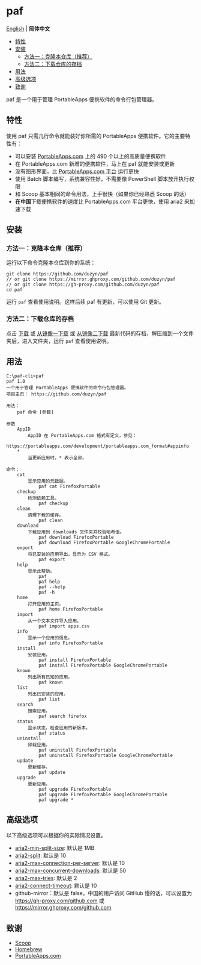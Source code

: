 # paf  <!-- omit from toc -->

[English](./README.md) | **简体中文**

- [特性](#特性)
- [安装](#安装)
  - [方法一：克隆本仓库（推荐）](#方法一克隆本仓库推荐)
  - [方法二：下载仓库的存档](#方法二下载仓库的存档)
- [用法](#用法)
- [高级选项](#高级选项)
- [致谢](#致谢)

paf 是一个用于管理 PortableApps 便携软件的命令行包管理器。

## 特性

使用 paf 只需几行命令就能装好你所需的 PortableApps 便携软件。它的主要特性有：

- 可以安装 [PortableApps.com](https://portableapps.com/apps) 上的 490 个以上的高质量便携软件
- 在 PortableApps.com 新增的便携软件，马上在 paf 就能安装或更新
- 没有图形界面，比 [PortableApps.com 平台](https://portableapps.com/platform/features) 运行更快
- 使用 Batch 脚本编写，系统兼容性好，不需要像 PowerShell 脚本放开执行权限
- 和 Scoop 基本相同的命令用法，上手很快（如果你已经熟悉 Scoop 的话）
- **在中国**下载便携软件的速度比 PortableApps.com 平台更快，使用 aria2 来加速下载

## 安装

### 方法一：克隆本仓库（推荐）

运行以下命令克隆本仓库到你的系统：

    git clone https://github.com/duzyn/paf
    // or git clone https://mirror.ghproxy.com/github.com/duzyn/paf
    // or git clone https://gh-proxy.com/github.com/duzyn/paf
    cd paf

运行 `paf` 查看使用说明。这样后续 paf 有更新，可以使用 Git 更新。

### 方法二：下载仓库的存档

点击 [下载](https://github.com/duzyn/paf/archive/refs/heads/main.zip) 或 [从镜像一下载](https://mirror.ghproxy.com/github.com/duzyn/paf/archive/refs/heads/main.zip) 或 [从镜像二下载](https://gh-proxy.com/github.com/duzyn/paf/archive/refs/heads/main.zip) 最新代码的存档，解压缩到一个文件夹后，进入文件夹，运行 `paf` 查看使用说明。


## 用法

```
C:\paf-cli>paf
paf 1.0
一个用于管理 PortableApps 便携软件的命令行包管理器。
项目主页： https://github.com/duzyn/paf

用法：
    paf 命令 [参数]

参数
    AppID
        AppID 在 PortableApps.com 格式有定义，参见：
        https://portableapps.com/development/portableapps.com_format#appinfo
    *
        当更新应用时，* 表示全部。

命令：
    cat
        显示应用的元数据。
            paf cat FirefoxPortable
    checkup
        检测依赖工具。
            paf checkup
    clean
        清理下载的缓存。
            paf clean
    download
        下载应用到 downloads 文件夹并校验哈希值。
            paf download FirefoxPortable
            paf download FirefoxPortable GoogleChromePortable
    export
        将已安装的应用导出，显示为 CSV 格式。
            paf export
    help
        显示此帮助。
            paf
            paf help
            paf --help
            paf -h
    home
        打开应用的主页。
            paf home FirefoxPortable
    import
        从一个文本文件导入应用。
            paf import apps.csv
    info
        显示一个应用的信息。
            paf info FirefoxPortable
    install
        安装应用。
            paf install FirefoxPortable
            paf install FirefoxPortable GoogleChromePortable
    known
        列出所有已知的应用。
            paf known
    list
        列出已安装的应用。
            paf list
    search
        搜索应用。
            paf search firefox
    status
        显示状态，检查应用的新版本。
            paf status
    uninstall
        卸载应用。
            paf uninstall FirefoxPortable
            paf uninstall FirefoxPortable GoogleChromePortable
    update
        更新缓存。
            paf update
    upgrade
        更新应用。
            paf upgrade FirefoxPortable
            paf upgrade FirefoxPortable GoogleChromePortable
            paf upgrade *
```

## 高级选项

以下高级选项可以根据你的实际情况设置。

- [aria2-min-split-size](https://aria2.github.io/manual/en/html/aria2c.html#cmdoption-k): 默认是 1MB
- [aria2-split](https://aria2.github.io/manual/en/html/aria2c.html#cmdoption-s): 默认是 10
- [aria2-max-connection-per-server](https://aria2.github.io/manual/en/html/aria2c.html#cmdoption-x): 默认是 10
- [aria2-max-concurrent-downloads](https://aria2.github.io/manual/en/html/aria2c.html#cmdoption-j): 默认是 50
- [aria2-max-tries](https://aria2.github.io/manual/en/html/aria2c.html#cmdoption-m): 默认是 2
- [aria2-connect-timeout](https://aria2.github.io/manual/en/html/aria2c.html#cmdoption-connect-timeout): 默认是 10
- github-mirror：默认是 false，中国的用户访问 GitHub 慢的话，可以设置为 <https://gh-proxy.com/github.com> 或 <https://mirror.ghproxy.com/github.com>

## 致谢

- [Scoop](https://github.com/ScoopInstaller/Scoop)
- [Homebrew](https://github.com/Homebrew/brew)
- [PortableApps.com](https://portableapps.com/apps)

